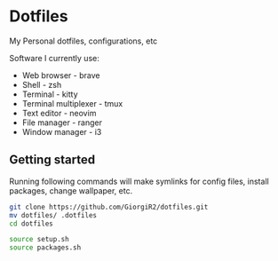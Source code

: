 # Dotfiles

My Personal dotfiles, configurations, etc

Software I currently use:
 - Web browser - brave
 - Shell - zsh
 - Terminal - kitty
 - Terminal multiplexer - tmux
 - Text editor - neovim
 - File manager - ranger
 - Window manager - i3

## Getting started

Running following commands will make symlinks for config files, install packages, change wallpaper, etc.

```sh
git clone https://github.com/GiorgiR2/dotfiles.git
mv dotfiles/ .dotfiles
cd dotfiles

source setup.sh
source packages.sh
```
